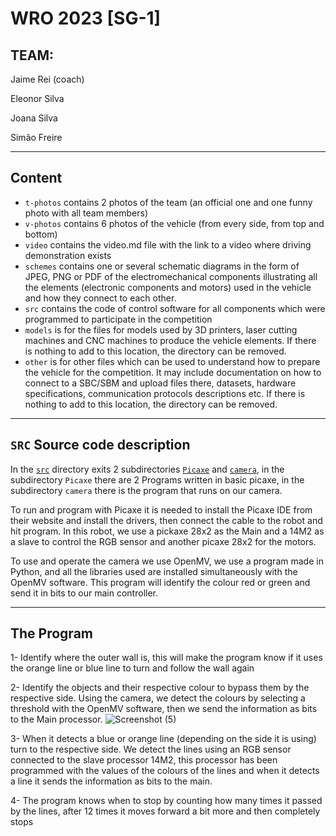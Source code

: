 # WRO 2023 [SG-1]

## TEAM:
Jaime Rei (coach)

Eleonor Silva

Joana Silva

Simão Freire

***
## Content

* `t-photos` contains 2 photos of the team (an official one and one funny photo with all team members)
* `v-photos` contains 6 photos of the vehicle (from every side, from top and bottom)
* `video` contains the video.md file with the link to a video where driving demonstration exists
* `schemes` contains one or several schematic diagrams in the form of JPEG, PNG or PDF of the electromechanical components illustrating all the elements (electronic components and motors) used in the vehicle and how they connect to each other.
* `src` contains the code of control software for all components which were programmed to participate in the competition
* `models` is for the files for models used by 3D printers, laser cutting machines and CNC machines to produce the vehicle elements. If there is nothing to add to this location, the directory can be removed.
* `other` is for other files which can be used to understand how to prepare the vehicle for the competition. It may include documentation on how to connect to a SBC/SBM and upload files there, datasets, hardware specifications, communication protocols descriptions etc. If there is nothing to add to this location, the directory can be removed.
***
## `SRC` Source code description
In the [`src`](/src) directory exits 2 subdirectories [`Picaxe`](/src/Picaxe) and [`camera`](/src/camera), in the subdirectory `Picaxe` there are 2 Programs written in basic picaxe, in the subdirectory `camera` there is the program that runs on our camera.

To run and program with Picaxe it is needed to install the Picaxe IDE from their website and install the drivers, then connect the cable to the robot and hit program. In this robot, we use a pickaxe 28x2 as the Main and a 14M2 as a slave to control the RGB sensor and another picaxe 28x2 for the motors.

To use and operate the camera we use OpenMV, we use a program made in Python, and all the libraries used are installed simultaneously with the OpenMV software. This program will identify the colour red or green and send it in bits to our main controller.
***
## The Program

  1- Identify where the outer wall is, this will make the program know if it uses the orange line or blue line to turn and follow the wall again
  
  2- Identify the objects and their respective colour to bypass them by the respective side.
    Using the camera, we detect the colours by selecting a threshold with the OpenMV software, then we send the information as bits to the Main processor.
  ![Screenshot (5)](https://github.com/ImSimao/Future-Engineers/assets/138500914/bc0c6cec-5bdb-462a-9902-3587a5821a8d)

  3- When it detects a blue or orange line (depending on the side it is using) turn to the respective side.
    We detect the lines using an RGB sensor connected to the slave processor 14M2, this processor has been programmed with the values of the colours of the lines and when it detects a line it sends the information as bits to the main. 
  
  4- The program knows when to stop by counting how many times it passed by the lines, after 12 times it moves forward a bit more and then completely stops
  
  


